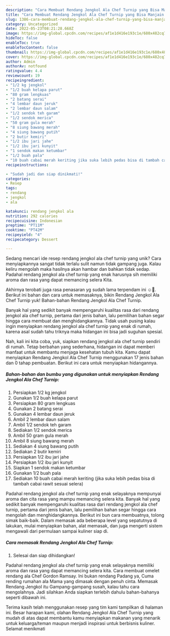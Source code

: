 ```yaml
---
description: "Cara Membuat Rendang Jengkol Ala Chef Turnip yang Bisa Manjain Lidah"
title: "Cara Membuat Rendang Jengkol Ala Chef Turnip yang Bisa Manjain Lidah"
slug: 1386-cara-membuat-rendang-jengkol-ala-chef-turnip-yang-bisa-manjain-lidah
category: Uncategorized
date: 2022-05-23T08:21:28.668Z
image: https://img-global.cpcdn.com/recipes/af1e1d416e193c1e/680x482cq70/rendang-jengkol-ala-chef-turnip-foto-resep-utama.jpg
hideToc: false
enableToc: true
enableTocContent: false
thumbnail: https://img-global.cpcdn.com/recipes/af1e1d416e193c1e/680x482cq70/rendang-jengkol-ala-chef-turnip-foto-resep-utama.jpg
cover: https://img-global.cpcdn.com/recipes/af1e1d416e193c1e/680x482cq70/rendang-jengkol-ala-chef-turnip-foto-resep-utama.jpg
author: Admin
authorAv: notfound
ratingvalue: 4.4
reviewcount: 19
recipeingredient:
- "1/2 kg jengkol"
- "1/2 buah kelapa parut"
- "80 gram lengkuas"
- "2 batang serai"
- "4 lembar daun jeruk"
- "2 lembar daun salam"
- "1/2 sendok teh garam"
- "1/2 sendok merica"
- "50 gram gula merah"
- "8 siung bawang merah"
- "4 siung bawang putih"
- "2 butir kemiri"
- "1/2 ibu jari jahe"
- "1/2 ibu jari kunyit"
- "1 sendok makan ketumbar"
- "1/2 buah pala"
- "10 buah cabai merah keriting jika suka lebih pedas bisa di tambah cabai rawit sesuai selera"
recipeinstructions:

- "Sudah jadi dan siap dinikmati!"
categories:
- Resep
tags:
- rendang
- jengkol
- ala

katakunci: rendang jengkol ala 
nutrition: 292 calories
recipecuisine: Indonesian
preptime: "PT11M"
cooktime: "PT42M"
recipeyield: "4"
recipecategory: Dessert

---
```





Sedang mencari ide resep rendang jengkol ala chef turnip yang unik? Cara menyiapkannya sangat tidak terlalu sulit namun tidak gampang juga. Kalau keliru mengolah maka hasilnya akan hambar dan bahkan tidak sedap. Padahal rendang jengkol ala chef turnip yang enak harusnya sih memiliki aroma dan rasa yang dapat memancing selera Kita.





Akhirnya terobati juga rasa penasaran yg sudah lama terpendam ini ☺️🤭. Berikut ini bahan dan cara untuk memasaknya, bikin Rendang Jengkol Ala Chef Turnip yuk! Bahan-bahan Rendang Jengkol Ala Chef Turnip.

Banyak hal yang sedikit banyak mempengaruhi kualitas rasa dari rendang jengkol ala chef turnip, pertama dari jenis bahan, lalu pemilihan bahan segar hingga cara membuat dan menghidangkannya. Tidak usah pusing kalau ingin menyiapkan rendang jengkol ala chef turnip yang enak di rumah, karena asal sudah tahu triknya maka hidangan ini bisa jadi suguhan spesial.






Nah, kali ini kita coba, yuk, siapkan rendang jengkol ala chef turnip sendiri di rumah. Tetap berbahan yang sederhana, hidangan ini dapat memberi manfaat untuk membantu menjaga kesehatan tubuh kita. Kamu dapat menyiapkan Rendang Jengkol Ala Chef Turnip menggunakan 17 jenis bahan dan 0 tahap pembuatan. Berikut ini cara untuk menyiapkan hidangannya.

<!--inarticleads1-->

##### Bahan-bahan dan bumbu yang digunakan untuk menyiapkan Rendang Jengkol Ala Chef Turnip:

1. Persiapkan 1/2 kg jengkol
1. Gunakan 1/2 buah kelapa parut
1. Persiapkan 80 gram lengkuas
1. Gunakan 2 batang serai
1. Gunakan 4 lembar daun jeruk
1. Ambil 2 lembar daun salam
1. Ambil 1/2 sendok teh garam
1. Sediakan 1/2 sendok merica
1. Ambil 50 gram gula merah
1. Ambil 8 siung bawang merah
1. Sediakan 4 siung bawang putih
1. Sediakan 2 butir kemiri
1. Persiapkan 1/2 ibu jari jahe
1. Persiapkan 1/2 ibu jari kunyit
1. Siapkan 1 sendok makan ketumbar
1. Gunakan 1/2 buah pala
1. Sediakan 10 buah cabai merah keriting (jika suka lebih pedas bisa di tambah cabai rawit sesuai selera)


Padahal rendang jengkol ala chef turnip yang enak selayaknya mempunyai aroma dan cita rasa yang mampu memancing selera kita. Banyak hal yang sedikit banyak mempengaruhi kualitas rasa dari rendang jengkol ala chef turnip, pertama dari jenis bahan, lalu pemilihan bahan segar hingga cara mengolah dan menghidangkannya. Berikut ini bun cara membuatnya, tolong simak baik-baik. Dalam memasak ada beberapa level yang sepatutnya di lakukan, mulai menyiapkan bahan, alat memasak, dan juga mengerti sistem mengawali dari permulaan sampai kuliner siap di. 

<!--inarticleads2-->

##### Cara memasak Rendang Jengkol Ala Chef Turnip:


1. Selesai dan siap dihidangkan!

Padahal rendang jengkol ala chef turnip yang enak selayaknya memiliki aroma dan rasa yang dapat memancing selera kita. Cara membuat omelet rendang ala Chef Gordon Ramsay. Ini bukan rendang Padang ya, Cuma rending rumahan ala Mama yang dimasak dengan penuh cinta. Memasak Rendang Jengkol itu Gampang-gampang susah, kalau tahu cara mengolahnya. Jadi silahkan Anda siapkan terlebih dahulu bahan-bahanya seperti dibawah ini. 

Terima kasih telah menggunakan resep yang tim kami tampilkan di halaman ini. Besar harapan kami, olahan Rendang Jengkol Ala Chef Turnip yang mudah di atas dapat membantu kamu menyiapkan makanan yang menarik untuk keluarga/teman maupun menjadi inspirasi untuk berbisnis kuliner. Selamat menikmati
